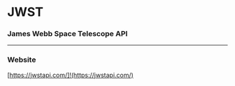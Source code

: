# JWST
### James Webb Space Telescope API
----

### Website
[https://jwstapi.com/]!(https://jwstapi.com/)
